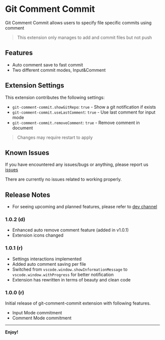 # Git Comment Commit

Git Comment Commit allows users to specify file specific commits using comment

> This extension only manages to add and commit files but not push

## Features

- Auto comment save to fast commit
- Two different commit modes, Input&Comment

## Extension Settings

This extension contributes the following settings:

- `git-comment-commit.showGitRepo`: `true` - Show a git notification if exists
- `git-comment-commit.useLastComment`: `true` - Use last comment for input mode
- `git-comment-commit.removeComment`: `true` - Remove comment in document

> Changes may require restart to apply

## Known Issues

If you have encountered any issues/bugs or anything, please report us [issues](https://github.com/iPatavatsizz/git-comment-commit/issues)

There are currently no issues related to working properly.

## Release Notes

- For seeing upcoming and planned features, please refer to [dev channel](https://github.com/iPatavatsizz/git-comment-commit/tree/dev)

### 1.0.2 (d)

- Enhanced auto remove comment feature (added in v1.0.1)
- Extension icons changed

### 1.0.1 (r)

- Settings interactions implemented
- Added auto comment saving per file
- Switched from `vscode.window.showInformationMessage` to `vscode.window.withProgress` for better notification
- Extension has rewritten in terms of beauty and clean code

### 1.0.0 (r)

Initial release of git-comment-commit extension with following features.

- Input Mode commitment
- Comment Mode commitment

---

**Enjoy!**
